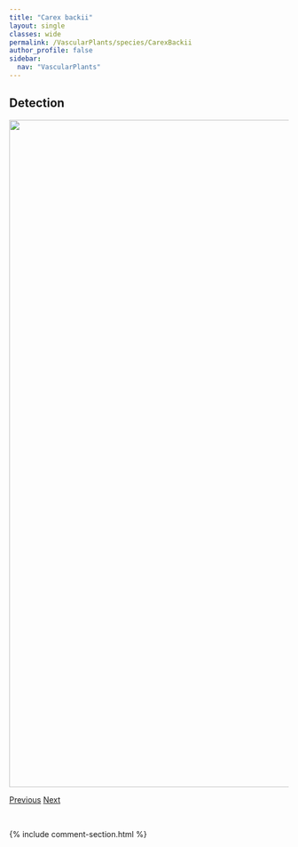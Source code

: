 ```yaml
---
title: "Carex backii"
layout: single
classes: wide
permalink: /VascularPlants/species/CarexBackii
author_profile: false
sidebar:
  nav: "VascularPlants"
---
```


<h2>Detection</h2>

<a href="https://drive.google.com/uc?export=view&id=1k_fzeMdQPB8bySZsZYEDV99tS0FLjG3x">
<img src="https://drive.google.com/uc?export=view&id=1k_fzeMdQPB8bySZsZYEDV99tS0FLjG3x" height = "1200" width = "800">
</a>


<a href="/DevelopmentWebsite/VascularPlants/species/CarexAurea" class="pagination--pager" title="Golden Sedge">Previous</a> <a href="/DevelopmentWebsite/VascularPlants/species/CarexBebbii" class="pagination--pager" title="Bebb's Sedge">Next</a>

<p>&nbsp;</p>

{% include comment-section.html %}
